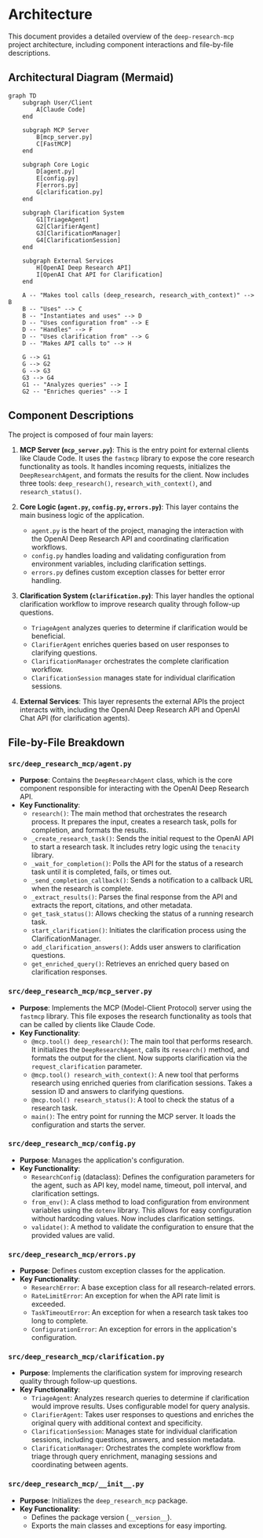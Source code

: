 # Architecture

This document provides a detailed overview of the `deep-research-mcp` project architecture, including component interactions and file-by-file descriptions.

## Architectural Diagram (Mermaid)

```mermaid
graph TD
    subgraph User/Client
        A[Claude Code]
    end

    subgraph MCP Server
        B[mcp_server.py]
        C[FastMCP]
    end

    subgraph Core Logic
        D[agent.py]
        E[config.py]
        F[errors.py]
        G[clarification.py]
    end

    subgraph Clarification System
        G1[TriageAgent]
        G2[ClarifierAgent]
        G3[ClarificationManager]
        G4[ClarificationSession]
    end

    subgraph External Services
        H[OpenAI Deep Research API]
        I[OpenAI Chat API for Clarification]
    end

    A -- "Makes tool calls (deep_research, research_with_context)" --> B
    B -- "Uses" --> C
    B -- "Instantiates and uses" --> D
    D -- "Uses configuration from" --> E
    D -- "Handles" --> F
    D -- "Uses clarification from" --> G
    D -- "Makes API calls to" --> H
    
    G --> G1
    G --> G2
    G --> G3
    G3 --> G4
    G1 -- "Analyzes queries" --> I
    G2 -- "Enriches queries" --> I
```

## Component Descriptions

The project is composed of four main layers:

1.  **MCP Server (`mcp_server.py`)**: This is the entry point for external clients like Claude Code. It uses the `fastmcp` library to expose the core research functionality as tools. It handles incoming requests, initializes the `DeepResearchAgent`, and formats the results for the client. Now includes three tools: `deep_research()`, `research_with_context()`, and `research_status()`.

2.  **Core Logic (`agent.py`, `config.py`, `errors.py`)**: This layer contains the main business logic of the application.
    *   `agent.py` is the heart of the project, managing the interaction with the OpenAI Deep Research API and coordinating clarification workflows.
    *   `config.py` handles loading and validating configuration from environment variables, including clarification settings.
    *   `errors.py` defines custom exception classes for better error handling.

3.  **Clarification System (`clarification.py`)**: This layer handles the optional clarification workflow to improve research quality through follow-up questions.
    *   `TriageAgent` analyzes queries to determine if clarification would be beneficial.
    *   `ClarifierAgent` enriches queries based on user responses to clarifying questions.
    *   `ClarificationManager` orchestrates the complete clarification workflow.
    *   `ClarificationSession` manages state for individual clarification sessions.

4.  **External Services**: This layer represents the external APIs the project interacts with, including the OpenAI Deep Research API and OpenAI Chat API (for clarification agents).

## File-by-File Breakdown

### `src/deep_research_mcp/agent.py`

-   **Purpose**: Contains the `DeepResearchAgent` class, which is the core component responsible for interacting with the OpenAI Deep Research API.
-   **Key Functionality**:
    -   `research()`: The main method that orchestrates the research process. It prepares the input, creates a research task, polls for completion, and formats the results.
    -   `_create_research_task()`: Sends the initial request to the OpenAI API to start a research task. It includes retry logic using the `tenacity` library.
    -   `_wait_for_completion()`: Polls the API for the status of a research task until it is completed, fails, or times out.
    -   `_send_completion_callback()`: Sends a notification to a callback URL when the research is complete.
    -   `_extract_results()`: Parses the final response from the API and extracts the report, citations, and other metadata.
    -   `get_task_status()`: Allows checking the status of a running research task.
    -   `start_clarification()`: Initiates the clarification process using the ClarificationManager.
    -   `add_clarification_answers()`: Adds user answers to clarification questions.
    -   `get_enriched_query()`: Retrieves an enriched query based on clarification responses.

### `src/deep_research_mcp/mcp_server.py`

-   **Purpose**: Implements the MCP (Model-Client Protocol) server using the `fastmcp` library. This file exposes the research functionality as tools that can be called by clients like Claude Code.
-   **Key Functionality**:
    -   `@mcp.tool() deep_research()`: The main tool that performs research. It initializes the `DeepResearchAgent`, calls its `research()` method, and formats the output for the client. Now supports clarification via the `request_clarification` parameter.
    -   `@mcp.tool() research_with_context()`: A new tool that performs research using enriched queries from clarification sessions. Takes a session ID and answers to clarifying questions.
    -   `@mcp.tool() research_status()`: A tool to check the status of a research task.
    -   `main()`: The entry point for running the MCP server. It loads the configuration and starts the server.

### `src/deep_research_mcp/config.py`

-   **Purpose**: Manages the application's configuration.
-   **Key Functionality**:
    -   `ResearchConfig` (dataclass): Defines the configuration parameters for the agent, such as API key, model name, timeout, poll interval, and clarification settings.
    -   `from_env()`: A class method to load configuration from environment variables using the `dotenv` library. This allows for easy configuration without hardcoding values. Now includes clarification settings.
    -   `validate()`: A method to validate the configuration to ensure that the provided values are valid.

### `src/deep_research_mcp/errors.py`

-   **Purpose**: Defines custom exception classes for the application.
-   **Key Functionality**:
    -   `ResearchError`: A base exception class for all research-related errors.
    -   `RateLimitError`: An exception for when the API rate limit is exceeded.
    -   `TaskTimeoutError`: An exception for when a research task takes too long to complete.
    -   `ConfigurationError`: An exception for errors in the application's configuration.


### `src/deep_research_mcp/clarification.py`

-   **Purpose**: Implements the clarification system for improving research quality through follow-up questions.
-   **Key Functionality**:
    -   `TriageAgent`: Analyzes research queries to determine if clarification would improve results. Uses configurable model for query analysis.
    -   `ClarifierAgent`: Takes user responses to questions and enriches the original query with additional context and specificity.
    -   `ClarificationSession`: Manages state for individual clarification sessions, including questions, answers, and session metadata.
    -   `ClarificationManager`: Orchestrates the complete workflow from triage through query enrichment, managing sessions and coordinating between agents.

### `src/deep_research_mcp/__init__.py`

-   **Purpose**: Initializes the `deep_research_mcp` package.
-   **Key Functionality**:
    -   Defines the package version (`__version__`).
    -   Exports the main classes and exceptions for easy importing.
